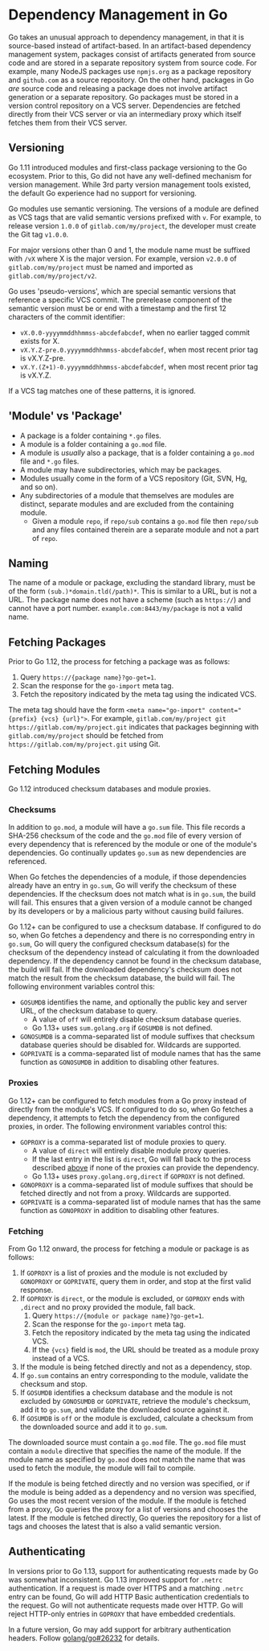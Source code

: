 # Dependency Management in Go

Go takes an unusual approach to dependency management, in that it is
source-based instead of artifact-based. In an artifact-based dependency
management system, packages consist of artifacts generated from source code and
are stored in a separate repository system from source code. For example, many
NodeJS packages use `npmjs.org` as a package repository and `github.com` as a
source repository. On the other hand, packages in Go *are* source code and
releasing a package does not involve artifact generation or a separate
repository. Go packages must be stored in a version control repository on a VCS
server. Dependencies are fetched directly from their VCS server or via an
intermediary proxy which itself fetches them from their VCS server.

## Versioning

Go 1.11 introduced modules and first-class package versioning to the Go ecosystem.
Prior to this, Go did not have any well-defined mechanism for version management.
While 3rd party version management tools existed, the default Go experience had
no support for versioning.

Go modules use semantic versioning. The versions of a module are defined as VCS
tags that are valid semantic versions prefixed with `v`. For example, to release
version `1.0.0` of `gitlab.com/my/project`, the developer must create the Git
tag `v1.0.0`.

For major versions other than 0 and 1, the module name must be suffixed with
`/vX` where X is the major version. For example, version `v2.0.0` of
`gitlab.com/my/project` must be named and imported as
`gitlab.com/my/project/v2`.

Go uses 'pseudo-versions', which are special semantic versions that reference a
specific VCS commit. The prerelease component of the semantic version must be or
end with a timestamp and the first 12 characters of the commit identifier:

- `vX.0.0-yyyymmddhhmmss-abcdefabcdef`, when no earlier tagged commit exists for X.
- `vX.Y.Z-pre.0.yyyymmddhhmmss-abcdefabcdef`, when most recent prior tag is vX.Y.Z-pre.
- `vX.Y.(Z+1)-0.yyyymmddhhmmss-abcdefabcdef`, when most recent prior tag is vX.Y.Z.

If a VCS tag matches one of these patterns, it is ignored.

## 'Module' vs 'Package'

- A package is a folder containing `*.go` files.
- A module is a folder containing a `go.mod` file.
- A module is *usually* also a package, that is a folder containing a `go.mod`
  file and `*.go` files.
- A module may have subdirectories, which may be packages.
- Modules usually come in the form of a VCS repository (Git, SVN, Hg, and so on).
- Any subdirectories of a module that themselves are modules are distinct,
  separate modules and are excluded from the containing module.
  - Given a module `repo`, if `repo/sub` contains a `go.mod` file then
    `repo/sub` and any files contained therein are a separate module and not a
    part of `repo`.

## Naming

The name of a module or package, excluding the standard library, must be of the
form `(sub.)*domain.tld(/path)*`. This is similar to a URL, but is not a URL.
The package name does not have a scheme (such as `https://`) and cannot have a
port number. `example.com:8443/my/package` is not a valid name.

## Fetching Packages

Prior to Go 1.12, the process for fetching a package was as follows:

1. Query `https://{package name}?go-get=1`.
1. Scan the response for the `go-import` meta tag.
1. Fetch the repository indicated by the meta tag using the indicated VCS.

The meta tag should have the form `<meta name="go-import" content="{prefix}
{vcs} {url}">`. For example, `gitlab.com/my/project git
https://gitlab.com/my/project.git` indicates that packages beginning with
`gitlab.com/my/project` should be fetched from
`https://gitlab.com/my/project.git` using Git.

## Fetching Modules

Go 1.12 introduced checksum databases and module proxies.

### Checksums

In addition to `go.mod`, a module will have a `go.sum` file. This file records a
SHA-256 checksum of the code and the `go.mod` file of every version of every
dependency that is referenced by the module or one of the module's dependencies.
Go continually updates `go.sum` as new dependencies are referenced.

When Go fetches the dependencies of a module, if those dependencies already have
an entry in `go.sum`, Go will verify the checksum of these dependencies. If the
checksum does not match what is in `go.sum`, the build will fail. This ensures
that a given version of a module cannot be changed by its developers or by a
malicious party without causing build failures.

Go 1.12+ can be configured to use a checksum database. If configured to do so,
when Go fetches a dependency and there is no corresponding entry in `go.sum`, Go
will query the configured checksum database(s) for the checksum of the
dependency instead of calculating it from the downloaded dependency. If the
dependency cannot be found in the checksum database, the build will fail. If the
downloaded dependency's checksum does not match the result from the checksum
database, the build will fail. The following environment variables control this:

- `GOSUMDB` identifies the name, and optionally the public key and server URL,
  of the checksum database to query.
  - A value of `off` will entirely disable checksum database queries.
  - Go 1.13+ uses `sum.golang.org` if `GOSUMDB` is not defined.
- `GONOSUMDB` is a comma-separated list of module suffixes that checksum
  database queries should be disabled for. Wildcards are supported.
- `GOPRIVATE` is a comma-separated list of module names that has the same
  function as `GONOSUMDB` in addition to disabling other features.

### Proxies

Go 1.12+ can be configured to fetch modules from a Go proxy instead of directly
from the module's VCS. If configured to do so, when Go fetches a dependency, it
attempts to fetch the dependency from the configured proxies, in order. The
following environment variables control this:

- `GOPROXY` is a comma-separated list of module proxies to query.
  - A value of `direct` will entirely disable module proxy queries.
  - If the last entry in the list is `direct`, Go will fall back to the process
    described [above](#fetching-packages) if none of the proxies can provide the
    dependency.
  - Go 1.13+ uses `proxy.golang.org,direct` if `GOPROXY` is not defined.
- `GONOPROXY` is a comma-separated list of module suffixes that should be
  fetched directly and not from a proxy. Wildcards are supported.
- `GOPRIVATE` is a comma-separated list of module names that has the same
  function as `GONOPROXY` in addition to disabling other features.

### Fetching

From Go 1.12 onward, the process for fetching a module or package is as follows:

1. If `GOPROXY` is a list of proxies and the module is not excluded by
   `GONOPROXY` or `GOPRIVATE`, query them in order, and stop at the first valid
   response.
1. If `GOPROXY` is `direct`, or the module is excluded, or `GOPROXY` ends with
   `,direct` and no proxy provided the module, fall back.
   1. Query `https://{module or package name}?go-get=1`.
   1. Scan the response for the `go-import` meta tag.
   1. Fetch the repository indicated by the meta tag using the indicated VCS.
   1. If the `{vcs}` field is `mod`, the URL should be treated as a module proxy instead of a VCS.
1. If the module is being fetched directly and not as a dependency, stop.
1. If `go.sum` contains an entry corresponding to the module, validate the checksum and stop.
1. If `GOSUMDB` identifies a checksum database and the module is not excluded by
   `GONOSUMDB` or `GOPRIVATE`, retrieve the module's checksum, add it to
   `go.sum`, and validate the downloaded source against it.
1. If `GOSUMDB` is `off` or the module is excluded, calculate a checksum from
   the downloaded source and add it to `go.sum`.

The downloaded source must contain a `go.mod` file. The `go.mod` file must
contain a `module` directive that specifies the name of the module. If the
module name as specified by `go.mod` does not match the name that was used to
fetch the module, the module will fail to compile.

If the module is being fetched directly and no version was specified, or if the
module is being added as a dependency and no version was specified, Go uses the
most recent version of the module. If the module is fetched from a proxy, Go
queries the proxy for a list of versions and chooses the latest. If the module is
fetched directly, Go queries the repository for a list of tags and chooses the
latest that is also a valid semantic version.

## Authenticating

In versions prior to Go 1.13, support for authenticating requests made by Go was
somewhat inconsistent. Go 1.13 improved support for `.netrc` authentication. If
a request is made over HTTPS and a matching `.netrc` entry can be found, Go will
add HTTP Basic authentication credentials to the request. Go will not
authenticate requests made over HTTP. Go will reject HTTP-only entries in
`GOPROXY` that have embedded credentials.

In a future version, Go may add support for arbitrary authentication headers.
Follow [golang/go#26232](https://github.com/golang/go/issues/26232) for details.
